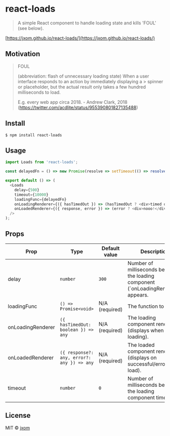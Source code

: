 # react-loads

> A simple React component to handle loading state and kills 'FOUL' (see below).

[https://jxom.github.io/react-loads/](https://jxom.github.io/react-loads/)

## Motivation

> FOUL
>
> (abbreviation: flash of unnecessary loading state) When a user interface responds to an action by immediately displaying a > spinner or placeholder, but the actual result only takes a few hundred milliseconds to load.
>
> E.g. every web app circa 2018. - Andrew Clark, 2018 (https://twitter.com/acdlite/status/955390801827135488)

## Install

```
$ npm install react-loads
```

## Usage

```js
import Loads from 'react-loads';

const delayedFn = () => new Promise(resolve => setTimeout(() => resolve('This response resolved in 1000ms.'), 1000));

export default () => (
  <Loads
    delay={500}
    timeout={10000}
    loadingFunc={delayedFn}
    onLoadingRenderer={({ hasTimedOut }) => (hasTimedOut ? <div>timed out</div> : <div>loading</div>)}
    onLoadedRenderer={({ response, error }) => (error ? <div>nooo!</div> : <div>{response}</div>)}
  />
);
```

## Props

<table>
<thead><tr><th>Prop</th><th>Type</th><th>Default value</th><th>Description</th></tr></thead>
<tbody>
  <tr><td>  delay </td><td><code>number</code></td><td><code>300</code></td> <td>Number of milliseconds before the loading component (`onLoadingRenderer`) appears.</td></tr>
  <tr><td>  loadingFunc </td><td><code>() => Promise&lt;void&gt;</code></td><td>N/A (required)</td> <td>The function to load.</td></tr>
  <tr><td>  onLoadingRenderer </td><td><code>({ hasTimedOut: boolean }) => any</code></td><td>N/A (required)</td> <td>The loading component renderer (displays when loading).</td></tr>
  <tr><td>  onLoadedRenderer </td><td><code>({ response?: any, error?: any }) => any</code></td><td>N/A (required)</td> <td>The loaded component renderer (displays on successful/errored load).</td></tr>
  <tr><td>  timeout </td><td><code>number</code></td><td><code>0</code></td> <td>Number of milliseconds before the loading component times out.</td></tr>
</tbody>
</table>

## License

MIT © [jxom](http://jxom.io)
